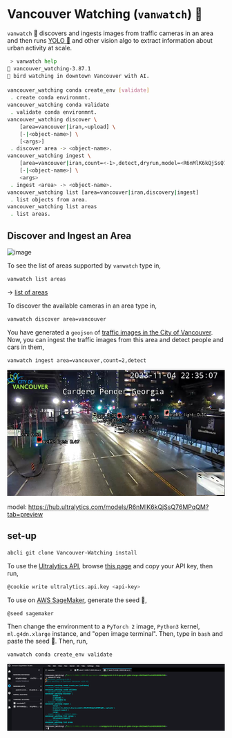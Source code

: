 # Vancouver Watching (`vanwatch`) 🌈

`vanwatch` 🌈 discovers and ingests images from traffic cameras in an area and then runs [YOLO 🚀](https://github.com/ultralytics/ultralytics) and other vision algo to extract information about urban activity at scale. 


```bash
 > vanwatch help
🌈 vancouver_watching-3.87.1
🌈 bird watching in downtown Vancouver with AI.

vancouver_watching conda create_env [validate]
 . create conda environmnt.
vancouver_watching conda validate
 . validate conda environmnt.
vancouver_watching discover \
	[area=vancouver|iran,~upload] \
	[-|<object-name>] \
	[<args>]
 . discover area -> <object-name>.
vancouver_watching ingest \
	[area=vancouver|iran,count=<-1>,detect,dryrun,model=<R6nMlK6kQjSsQ76MPqQM>,~upload] \
	[-|<object-name>] \
	<args>
 . ingest <area> -> <object-name>.
vancouver_watching list [area=vancouver|iran,discovery|ingest]
 . list objects from area.
vancouver_watching list areas
 . list areas.
```

## Discover and Ingest an Area

![image](https://user-images.githubusercontent.com/1007567/196573547-b1c71b3b-7fac-4d2c-bba0-a87b063830da.png)


To see the list of areas supported by `vanwatch` type in,

```bash
vanwatch list areas
```

-> [list of areas](./data/)

To discover the available cameras in an area type in,

```bash
vanwatch discover area=vancouver
```

You have generated a `geojson` of [traffic images in the City of Vancouver](./data/vancouver.geojson). Now, you can ingest the traffic images from this area and detect people and cars in them,

```bash
vanwatch ingest area=vancouver,count=2,detect
```

![image](./assets/georgiaE-inference.jpg)

model: https://hub.ultralytics.com/models/R6nMlK6kQjSsQ76MPqQM?tab=preview


## set-up

```bash
abcli git clone Vancouver-Watching install
```

To use the [Ultralytics API](https://hub.ultralytics.com/models), browse [this page](https://hub.ultralytics.com/settings?tab=api+keys) and copy your API key, then run,

```bash
@cookie write ultralytics.api.key <api-key>
```

To use on [AWS SageMaker](https://aws.amazon.com/sagemaker/), generate the seed 🌱,

```bash
@seed sagemaker
```

Then change the environment to a `PyTorch 2` image, `Python3` kernel, `ml.g4dn.xlarge` instance, and "open image terminal". Then, type in `bash` and paste the seed 🌱. Then, run,

```bash
vanwatch conda create_env validate
```

![image](./assets/sagemaker.png)